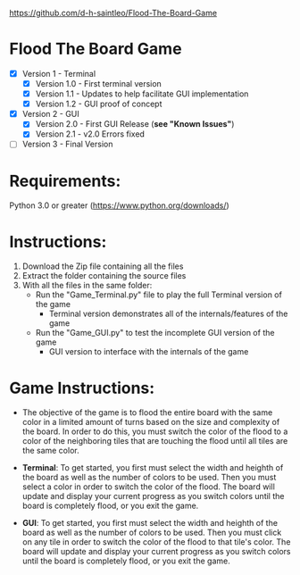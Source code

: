 https://github.com/d-h-saintleo/Flood-The-Board-Game

# Flood The Board Game
- [x] Version 1 - Terminal
  - [x] Version 1.0 - First terminal version
  - [x] Version 1.1 - Updates to help facilitate GUI implementation
  - [x] Version 1.2 - GUI proof of concept
- [X] Version 2 - GUI
  - [x] Version 2.0 - First GUI Release (**see "Known Issues"**)
  - [x] Version 2.1 - v2.0 Errors fixed
- [ ] Version 3 - Final Version

# Requirements:
Python 3.0 or greater (https://www.python.org/downloads/)

# Instructions:
1. Download the Zip file containing all the files
2. Extract the folder containing the source files
3. With all the files in the same folder:
   - Run the "Game_Terminal.py" file to play the full Terminal version of the game
     - Terminal version demonstrates all of the internals/features of the game
   - Run the "Game_GUI.py" to test the incomplete GUI version of the game
     - GUI version to interface with the internals of the game

# Game Instructions:
* The objective of the game is to flood the entire board with the same color in a limited amount of turns based on the size and complexity of the board. In order to do this, you must switch the color of the flood to a color of the neighboring tiles that are touching the flood until all tiles are the same color.

* **Terminal**: To get started, you first must select the width and heighth of the board as well as the number of colors to be used. Then you must select a color in order to switch the color of the flood. The board will update and display your current progress as you switch colors until the board is completely flood, or you exit the game.

* **GUI**: To get started, you first must select the width and heighth of the board as well as the number of colors to be used. Then you must click on any tile in order to switch the color of the flood to that tile's color. The board will update and display your current progress as you switch colors until the board is completely flood, or you exit the game.


